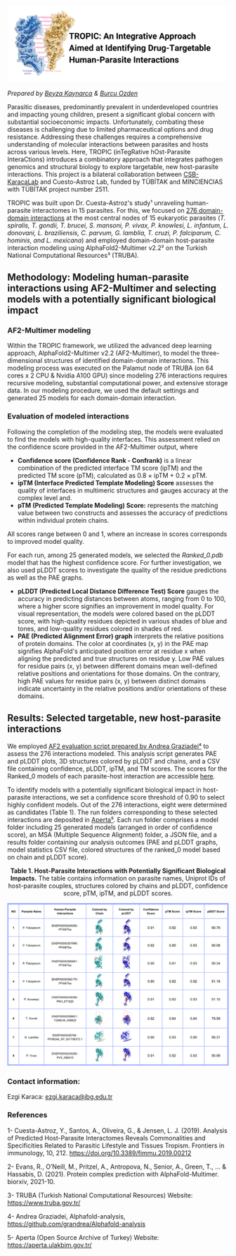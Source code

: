 <img width="1099" alt="github-title" src="Title-Tropic.png">

_Prepared by [Beyza Kaynarca](https://github.com/beyzakaynarca) & [Burcu Ozden](https://github.com/BurcuOzden)_



Parasitic diseases, predominantly prevalent in underdeveloped countries and impacting young children, present a significant global concern with substantial socioeconomic impacts. Unfortunately, combating these diseases is challenging due to limited pharmaceutical options and drug resistance. Addressing these challenges requires a comprehensive understanding of molecular interactions between parasites and hosts across various levels. Here, TROPIC (inTegRative hOst-Parasite InteraCtions) introduces a combinatory approach that integrates pathogen genomics and structural biology to explore targetable, new host-parasite interactions. This project is a bilateral collaboration between [CSB-KaracaLab](https://github.com/CSB-KaracaLab) and Cuesto-Astroz Lab, funded by TÜBİTAK and MINCIENCIAS with TÜBİTAK project number 2511.

TROPIC was built upon Dr. Cuesta-Astroz's study¹ unraveling human-parasite interactomes in 15 parasites. For this, we focused on [276 domain-domain interactions](https://github.com/beyzakaynarca/TROPIC/blob/main/Determined-human-parasite-interactions.txt) at the most central nodes of 15 eukaryotic parasites (_T. spiralis, T. gondii, T. brucei, S. mansoni, P. vivax, P. knowlesi, L. infantum, L. donovani, L. braziliensis, C. parvum, G. lamblia, T. cruzi, P. falciparum, C. hominis, and L. mexicana_) and employed domain-domain host-parasite interaction modeling using AlphaFold2-Multimer v2.2² on the Turkish National Computational Resources³ (TRUBA).

## Methodology: Modeling human-parasite interactions using AF2-Multimer and selecting models with a potentially significant biological impact

### AF2-Multimer modeling

Within the TROPIC framework, we utilized the advanced deep learning approach, AlphaFold2-Multimer v2.2 (AF2-Multimer), to model the three-dimensional structures of identified domain-domain interactions. This modeling process was executed on the Palamut node of TRUBA (on 64 cores x 2 CPU & Nvidia A100 GPU) since modeling 276 interactions requires recursive modeling, substantial computational power, and extensive storage data. In our modeling procedure, we used the default settings and generated 25 models for each domain-domain interaction. 

### Evaluation of modeled interactions

Following the completion of the modeling step, the models were evaluated to find the models with high-quality interfaces. This assessment relied on the confidence score provided in the AF2-Multimer output, where
- **Confidence score (Confidence Rank - Confrank)** is a linear combination of the predicted interface TM score (ipTM) and the predicted TM score (pTM), calculated as 0.8 × ipTM + 0.2 × pTM. 
- **ipTM (Interface Predicted Template Modeling) Score** assesses the quality of interfaces in multimeric structures and gauges accuracy at the complex level and. 
- **pTM (Predicted Template Modeling) Score:** represents the matching value between two constructs and assesses the accuracy of predictions within individual protein chains.

All scores range between 0 and 1, where an increase in scores corresponds to improved model quality.

For each run, among 25 generated models, we selected the _Ranked_0.pdb_ model that has the highest confidence score. For further investigation, we also used pLDDT scores to investigate the quality of the residue predictions as well as the PAE graphs.

- **pLDDT (Predicted Local Distance Difference Test) Score** gauges the accuracy in predicting distances between atoms, ranging from 0 to 100, where a higher score signifies an improvement in model quality. For visual representation, the models were colored based on the pLDDT score, with high-quality residues depicted in various shades of blue and tones, and low-quality residues colored in shades of red.
- **PAE (Predicted Alignment Error) graph** interprets the relative positions of protein domains. The color at coordinates (x, y) in the PAE map signifies AlphaFold's anticipated position error at residue x when aligning the predicted and true structures on residue y.
Low PAE values for residue pairs (x, y) between different domains mean well-defined relative positions and orientations for those domains. On the contrary, high PAE values for residue pairs (x, y) between distinct domains indicate uncertainty in the relative positions and/or orientations of these domains.

## Results: Selected targetable, new host-parasite interactions
We employed [AF2 evaluation script prepared by Andrea Graziadei⁴](https://github.com/grandrea/Alphafold-analysis) to assess the 276 interactions modeled. This analysis script generates PAE and pLDDT plots, 3D structures colored by pLDDT and chains, and a CSV file containing confidence, pLDDT, ipTM, and TM scores. The scores for the Ranked_0 models of each parasite-host interaction are accessible [here](TROPIC-AF2-results.csv).

To identify models with a potentially significant biological impact in host-parasite interactions, we set a confidence score threshold of 0.90 to select highly confident models. Out of the 276 interactions, eight were determined as candidates (Table 1). The run folders corresponding to these selected interactions are deposited in [Aperta⁵](). Each run folder comprises a model folder including 25 generated models (arranged in order of confidence score), an MSA (Multiple Sequence Alignment) folder, a JSON file, and a results folder containing our analysis outcomes (PAE and pLDDT graphs, model statistics CSV file, colored structures of the ranked_0 model based on chain and pLDDT score).

<div align="center">

**Table 1. Host-Parasite Interactions with Potentially Significant Biological Impacts.** The table contains information on parasite names, Uniprot IDs of host-parasite couples, structures colored by chains and pLDDT, confidence score, pTM, ipTM, and pLDDT scores.

</div>

![tropic-final-candidates](targetable-interactions.png)

### Contact information:

Ezgi Karaca: ezgi.karaca@ibg.edu.tr

### References
1- Cuesta-Astroz, Y., Santos, A., Oliveira, G., & Jensen, L. J. (2019). Analysis of Predicted Host-Parasite Interactomes Reveals Commonalities and Specificities Related to Parasitic Lifestyle and Tissues Tropism. Frontiers in immunology, 10, 212. https://doi.org/10.3389/fimmu.2019.00212

2- Evans, R., O’Neill, M., Pritzel, A., Antropova, N., Senior, A., Green, T., ... & Hassabis, D. (2021). Protein complex prediction with AlphaFold-Multimer. biorxiv, 2021-10.

3- TRUBA (Turkish National Computational Resources) Website: https://www.truba.gov.tr/

4- Andrea Graziadei, Alphafold-analysis, https://github.com/grandrea/Alphafold-analysis  

5- Aperta (Open Source Archive of Turkey) Website: https://aperta.ulakbim.gov.tr/
